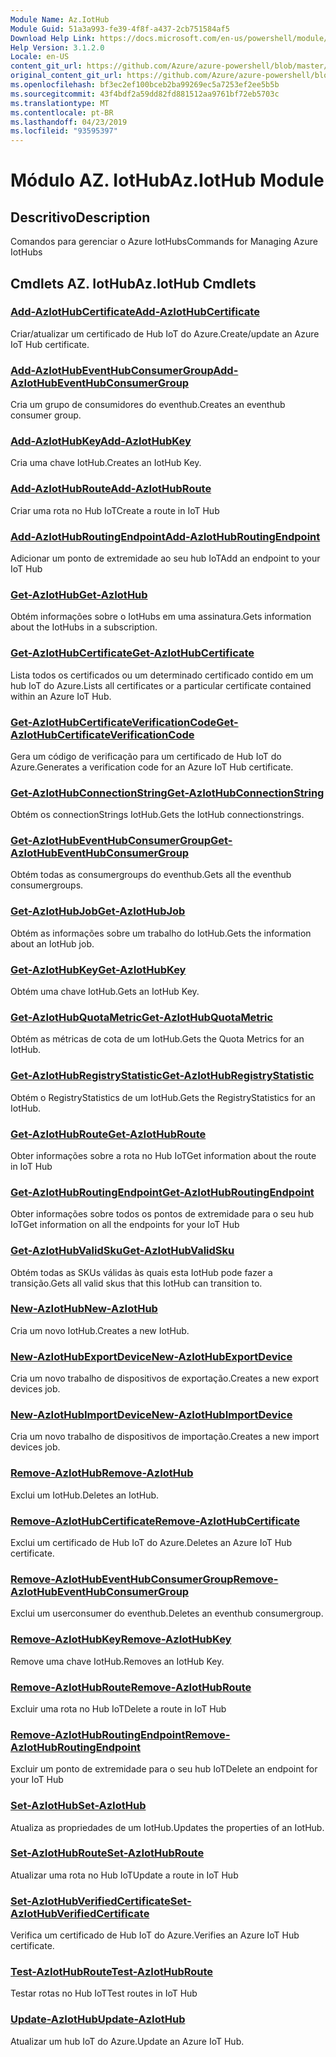 ```yaml
---
Module Name: Az.IotHub
Module Guid: 51a3a993-fe39-4f8f-a437-2cb751584af5
Download Help Link: https://docs.microsoft.com/en-us/powershell/module/az.iothub
Help Version: 3.1.2.0
Locale: en-US
content_git_url: https://github.com/Azure/azure-powershell/blob/master/src/IotHub/IotHub/help/Az.IotHub.md
original_content_git_url: https://github.com/Azure/azure-powershell/blob/master/src/IotHub/IotHub/help/Az.IotHub.md
ms.openlocfilehash: bf3ec2ef100bceb2ba99269ec5a7253ef2ee5b5b
ms.sourcegitcommit: 43f4bdf2a59dd82fd881512aa9761bf72eb5703c
ms.translationtype: MT
ms.contentlocale: pt-BR
ms.lasthandoff: 04/23/2019
ms.locfileid: "93595397"
---
```

# <span data-ttu-id="0a4cc-101">Módulo AZ. IotHub</span><span class="sxs-lookup"><span data-stu-id="0a4cc-101">Az.IotHub Module</span></span>
## <span data-ttu-id="0a4cc-102">Descritivo</span><span class="sxs-lookup"><span data-stu-id="0a4cc-102">Description</span></span>
<span data-ttu-id="0a4cc-103">Comandos para gerenciar o Azure IotHubs</span><span class="sxs-lookup"><span data-stu-id="0a4cc-103">Commands for Managing Azure IotHubs</span></span>

## <span data-ttu-id="0a4cc-104">Cmdlets AZ. IotHub</span><span class="sxs-lookup"><span data-stu-id="0a4cc-104">Az.IotHub Cmdlets</span></span>
### [<span data-ttu-id="0a4cc-105">Add-AzIotHubCertificate</span><span class="sxs-lookup"><span data-stu-id="0a4cc-105">Add-AzIotHubCertificate</span></span>](Add-AzIotHubCertificate.md)
<span data-ttu-id="0a4cc-106">Criar/atualizar um certificado de Hub IoT do Azure.</span><span class="sxs-lookup"><span data-stu-id="0a4cc-106">Create/update an Azure IoT Hub certificate.</span></span>

### [<span data-ttu-id="0a4cc-107">Add-AzIotHubEventHubConsumerGroup</span><span class="sxs-lookup"><span data-stu-id="0a4cc-107">Add-AzIotHubEventHubConsumerGroup</span></span>](Add-AzIotHubEventHubConsumerGroup.md)
<span data-ttu-id="0a4cc-108">Cria um grupo de consumidores do eventhub.</span><span class="sxs-lookup"><span data-stu-id="0a4cc-108">Creates an eventhub consumer group.</span></span>

### [<span data-ttu-id="0a4cc-109">Add-AzIotHubKey</span><span class="sxs-lookup"><span data-stu-id="0a4cc-109">Add-AzIotHubKey</span></span>](Add-AzIotHubKey.md)
<span data-ttu-id="0a4cc-110">Cria uma chave IotHub.</span><span class="sxs-lookup"><span data-stu-id="0a4cc-110">Creates an IotHub Key.</span></span>

### [<span data-ttu-id="0a4cc-111">Add-AzIotHubRoute</span><span class="sxs-lookup"><span data-stu-id="0a4cc-111">Add-AzIotHubRoute</span></span>](Add-AzIotHubRoute.md)
<span data-ttu-id="0a4cc-112">Criar uma rota no Hub IoT</span><span class="sxs-lookup"><span data-stu-id="0a4cc-112">Create a route in IoT Hub</span></span>

### [<span data-ttu-id="0a4cc-113">Add-AzIotHubRoutingEndpoint</span><span class="sxs-lookup"><span data-stu-id="0a4cc-113">Add-AzIotHubRoutingEndpoint</span></span>](Add-AzIotHubRoutingEndpoint.md)
<span data-ttu-id="0a4cc-114">Adicionar um ponto de extremidade ao seu hub IoT</span><span class="sxs-lookup"><span data-stu-id="0a4cc-114">Add an endpoint to your IoT Hub</span></span>

### [<span data-ttu-id="0a4cc-115">Get-AzIotHub</span><span class="sxs-lookup"><span data-stu-id="0a4cc-115">Get-AzIotHub</span></span>](Get-AzIotHub.md)
<span data-ttu-id="0a4cc-116">Obtém informações sobre o IotHubs em uma assinatura.</span><span class="sxs-lookup"><span data-stu-id="0a4cc-116">Gets information about the IotHubs in a subscription.</span></span>

### [<span data-ttu-id="0a4cc-117">Get-AzIotHubCertificate</span><span class="sxs-lookup"><span data-stu-id="0a4cc-117">Get-AzIotHubCertificate</span></span>](Get-AzIotHubCertificate.md)
<span data-ttu-id="0a4cc-118">Lista todos os certificados ou um determinado certificado contido em um hub IoT do Azure.</span><span class="sxs-lookup"><span data-stu-id="0a4cc-118">Lists all certificates or a particular certificate contained within an Azure IoT Hub.</span></span> 

### [<span data-ttu-id="0a4cc-119">Get-AzIotHubCertificateVerificationCode</span><span class="sxs-lookup"><span data-stu-id="0a4cc-119">Get-AzIotHubCertificateVerificationCode</span></span>](Get-AzIotHubCertificateVerificationCode.md)
<span data-ttu-id="0a4cc-120">Gera um código de verificação para um certificado de Hub IoT do Azure.</span><span class="sxs-lookup"><span data-stu-id="0a4cc-120">Generates a verification code for an Azure IoT Hub certificate.</span></span> 

### [<span data-ttu-id="0a4cc-121">Get-AzIotHubConnectionString</span><span class="sxs-lookup"><span data-stu-id="0a4cc-121">Get-AzIotHubConnectionString</span></span>](Get-AzIotHubConnectionString.md)
<span data-ttu-id="0a4cc-122">Obtém os connectionStrings IotHub.</span><span class="sxs-lookup"><span data-stu-id="0a4cc-122">Gets the IotHub connectionstrings.</span></span>

### [<span data-ttu-id="0a4cc-123">Get-AzIotHubEventHubConsumerGroup</span><span class="sxs-lookup"><span data-stu-id="0a4cc-123">Get-AzIotHubEventHubConsumerGroup</span></span>](Get-AzIotHubEventHubConsumerGroup.md)
<span data-ttu-id="0a4cc-124">Obtém todas as consumergroups do eventhub.</span><span class="sxs-lookup"><span data-stu-id="0a4cc-124">Gets all the eventhub consumergroups.</span></span>

### [<span data-ttu-id="0a4cc-125">Get-AzIotHubJob</span><span class="sxs-lookup"><span data-stu-id="0a4cc-125">Get-AzIotHubJob</span></span>](Get-AzIotHubJob.md)
<span data-ttu-id="0a4cc-126">Obtém as informações sobre um trabalho do IotHub.</span><span class="sxs-lookup"><span data-stu-id="0a4cc-126">Gets the information about an IotHub job.</span></span>

### [<span data-ttu-id="0a4cc-127">Get-AzIotHubKey</span><span class="sxs-lookup"><span data-stu-id="0a4cc-127">Get-AzIotHubKey</span></span>](Get-AzIotHubKey.md)
<span data-ttu-id="0a4cc-128">Obtém uma chave IotHub.</span><span class="sxs-lookup"><span data-stu-id="0a4cc-128">Gets an IotHub Key.</span></span>

### [<span data-ttu-id="0a4cc-129">Get-AzIotHubQuotaMetric</span><span class="sxs-lookup"><span data-stu-id="0a4cc-129">Get-AzIotHubQuotaMetric</span></span>](Get-AzIotHubQuotaMetric.md)
<span data-ttu-id="0a4cc-130">Obtém as métricas de cota de um IotHub.</span><span class="sxs-lookup"><span data-stu-id="0a4cc-130">Gets the Quota Metrics for an IotHub.</span></span>

### [<span data-ttu-id="0a4cc-131">Get-AzIotHubRegistryStatistic</span><span class="sxs-lookup"><span data-stu-id="0a4cc-131">Get-AzIotHubRegistryStatistic</span></span>](Get-AzIotHubRegistryStatistic.md)
<span data-ttu-id="0a4cc-132">Obtém o RegistryStatistics de um IotHub.</span><span class="sxs-lookup"><span data-stu-id="0a4cc-132">Gets the RegistryStatistics for an IotHub.</span></span>

### [<span data-ttu-id="0a4cc-133">Get-AzIotHubRoute</span><span class="sxs-lookup"><span data-stu-id="0a4cc-133">Get-AzIotHubRoute</span></span>](Get-AzIotHubRoute.md)
<span data-ttu-id="0a4cc-134">Obter informações sobre a rota no Hub IoT</span><span class="sxs-lookup"><span data-stu-id="0a4cc-134">Get information about the route in IoT Hub</span></span>

### [<span data-ttu-id="0a4cc-135">Get-AzIotHubRoutingEndpoint</span><span class="sxs-lookup"><span data-stu-id="0a4cc-135">Get-AzIotHubRoutingEndpoint</span></span>](Get-AzIotHubRoutingEndpoint.md)
<span data-ttu-id="0a4cc-136">Obter informações sobre todos os pontos de extremidade para o seu hub IoT</span><span class="sxs-lookup"><span data-stu-id="0a4cc-136">Get information on all the endpoints for your IoT Hub</span></span>

### [<span data-ttu-id="0a4cc-137">Get-AzIotHubValidSku</span><span class="sxs-lookup"><span data-stu-id="0a4cc-137">Get-AzIotHubValidSku</span></span>](Get-AzIotHubValidSku.md)
<span data-ttu-id="0a4cc-138">Obtém todas as SKUs válidas às quais esta IotHub pode fazer a transição.</span><span class="sxs-lookup"><span data-stu-id="0a4cc-138">Gets all valid skus that this IotHub can transition to.</span></span>

### [<span data-ttu-id="0a4cc-139">New-AzIotHub</span><span class="sxs-lookup"><span data-stu-id="0a4cc-139">New-AzIotHub</span></span>](New-AzIotHub.md)
<span data-ttu-id="0a4cc-140">Cria um novo IotHub.</span><span class="sxs-lookup"><span data-stu-id="0a4cc-140">Creates a new IotHub.</span></span>

### [<span data-ttu-id="0a4cc-141">New-AzIotHubExportDevice</span><span class="sxs-lookup"><span data-stu-id="0a4cc-141">New-AzIotHubExportDevice</span></span>](New-AzIotHubExportDevice.md)
<span data-ttu-id="0a4cc-142">Cria um novo trabalho de dispositivos de exportação.</span><span class="sxs-lookup"><span data-stu-id="0a4cc-142">Creates a new export devices job.</span></span>

### [<span data-ttu-id="0a4cc-143">New-AzIotHubImportDevice</span><span class="sxs-lookup"><span data-stu-id="0a4cc-143">New-AzIotHubImportDevice</span></span>](New-AzIotHubImportDevice.md)
<span data-ttu-id="0a4cc-144">Cria um novo trabalho de dispositivos de importação.</span><span class="sxs-lookup"><span data-stu-id="0a4cc-144">Creates a new import devices job.</span></span>

### [<span data-ttu-id="0a4cc-145">Remove-AzIotHub</span><span class="sxs-lookup"><span data-stu-id="0a4cc-145">Remove-AzIotHub</span></span>](Remove-AzIotHub.md)
<span data-ttu-id="0a4cc-146">Exclui um IotHub.</span><span class="sxs-lookup"><span data-stu-id="0a4cc-146">Deletes an IotHub.</span></span>

### [<span data-ttu-id="0a4cc-147">Remove-AzIotHubCertificate</span><span class="sxs-lookup"><span data-stu-id="0a4cc-147">Remove-AzIotHubCertificate</span></span>](Remove-AzIotHubCertificate.md)
<span data-ttu-id="0a4cc-148">Exclui um certificado de Hub IoT do Azure.</span><span class="sxs-lookup"><span data-stu-id="0a4cc-148">Deletes an Azure IoT Hub certificate.</span></span>

### [<span data-ttu-id="0a4cc-149">Remove-AzIotHubEventHubConsumerGroup</span><span class="sxs-lookup"><span data-stu-id="0a4cc-149">Remove-AzIotHubEventHubConsumerGroup</span></span>](Remove-AzIotHubEventHubConsumerGroup.md)
<span data-ttu-id="0a4cc-150">Exclui um userconsumer do eventhub.</span><span class="sxs-lookup"><span data-stu-id="0a4cc-150">Deletes an eventhub consumergroup.</span></span>

### [<span data-ttu-id="0a4cc-151">Remove-AzIotHubKey</span><span class="sxs-lookup"><span data-stu-id="0a4cc-151">Remove-AzIotHubKey</span></span>](Remove-AzIotHubKey.md)
<span data-ttu-id="0a4cc-152">Remove uma chave IotHub.</span><span class="sxs-lookup"><span data-stu-id="0a4cc-152">Removes an IotHub Key.</span></span>

### [<span data-ttu-id="0a4cc-153">Remove-AzIotHubRoute</span><span class="sxs-lookup"><span data-stu-id="0a4cc-153">Remove-AzIotHubRoute</span></span>](Remove-AzIotHubRoute.md)
<span data-ttu-id="0a4cc-154">Excluir uma rota no Hub IoT</span><span class="sxs-lookup"><span data-stu-id="0a4cc-154">Delete a route in IoT Hub</span></span>

### [<span data-ttu-id="0a4cc-155">Remove-AzIotHubRoutingEndpoint</span><span class="sxs-lookup"><span data-stu-id="0a4cc-155">Remove-AzIotHubRoutingEndpoint</span></span>](Remove-AzIotHubRoutingEndpoint.md)
<span data-ttu-id="0a4cc-156">Excluir um ponto de extremidade para o seu hub IoT</span><span class="sxs-lookup"><span data-stu-id="0a4cc-156">Delete an endpoint for your IoT Hub</span></span>

### [<span data-ttu-id="0a4cc-157">Set-AzIotHub</span><span class="sxs-lookup"><span data-stu-id="0a4cc-157">Set-AzIotHub</span></span>](Set-AzIotHub.md)
<span data-ttu-id="0a4cc-158">Atualiza as propriedades de um IotHub.</span><span class="sxs-lookup"><span data-stu-id="0a4cc-158">Updates the properties of an IotHub.</span></span>

### [<span data-ttu-id="0a4cc-159">Set-AzIotHubRoute</span><span class="sxs-lookup"><span data-stu-id="0a4cc-159">Set-AzIotHubRoute</span></span>](Set-AzIotHubRoute.md)
<span data-ttu-id="0a4cc-160">Atualizar uma rota no Hub IoT</span><span class="sxs-lookup"><span data-stu-id="0a4cc-160">Update a route in IoT Hub</span></span>

### [<span data-ttu-id="0a4cc-161">Set-AzIotHubVerifiedCertificate</span><span class="sxs-lookup"><span data-stu-id="0a4cc-161">Set-AzIotHubVerifiedCertificate</span></span>](Set-AzIotHubVerifiedCertificate.md)
<span data-ttu-id="0a4cc-162">Verifica um certificado de Hub IoT do Azure.</span><span class="sxs-lookup"><span data-stu-id="0a4cc-162">Verifies an Azure IoT Hub certificate.</span></span> 

### [<span data-ttu-id="0a4cc-163">Test-AzIotHubRoute</span><span class="sxs-lookup"><span data-stu-id="0a4cc-163">Test-AzIotHubRoute</span></span>](Test-AzIotHubRoute.md)
<span data-ttu-id="0a4cc-164">Testar rotas no Hub IoT</span><span class="sxs-lookup"><span data-stu-id="0a4cc-164">Test routes in IoT Hub</span></span>

### [<span data-ttu-id="0a4cc-165">Update-AzIotHub</span><span class="sxs-lookup"><span data-stu-id="0a4cc-165">Update-AzIotHub</span></span>](Update-AzIotHub.md)
<span data-ttu-id="0a4cc-166">Atualizar um hub IoT do Azure.</span><span class="sxs-lookup"><span data-stu-id="0a4cc-166">Update an Azure IoT Hub.</span></span>

